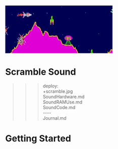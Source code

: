 ![Scramble Sound](scramble.jpg)

# Scramble Sound

>>> deploy:<br>
>>>   +scramble.jpg<br>
>>>   SoundHardware.md<br>
>>>   SoundRAMUse.md<br>
>>>   SoundCode.md<br>
>>>   ----<br>
>>>   Journal.md<br>

# Getting Started
